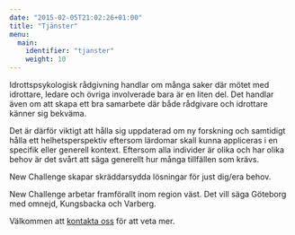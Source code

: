 ```yaml
---
date: "2015-02-05T21:02:26+01:00"
title: "Tjänster"
menu:
  main:
    identifier: "tjanster"
    weight: 10
---
```

Idrottspsykologisk rådgivning handlar om många saker där mötet med idrottare, ledare och övriga involverade bara är en liten del. Det handlar även om att skapa ett bra samarbete där både rådgivare och idrottare känner sig bekväma.

Det är därför viktigt att hålla sig uppdaterad om ny forskning och samtidigt hålla ett helhetsperspektiv eftersom lärdomar skall kunna appliceras i en specifik eller generell kontext. Eftersom alla individer är olika och har olika behov är det svårt att säga generellt hur många tillfällen som krävs.

New Challenge skapar skräddarsydda lösningar för just dig/era behov.

New Challenge arbetar framförallt inom region väst. Det vill säga Göteborg med omnejd, Kungsbacka och Varberg.

Välkommen att [kontakta oss](/kontakt/) för att veta mer.
